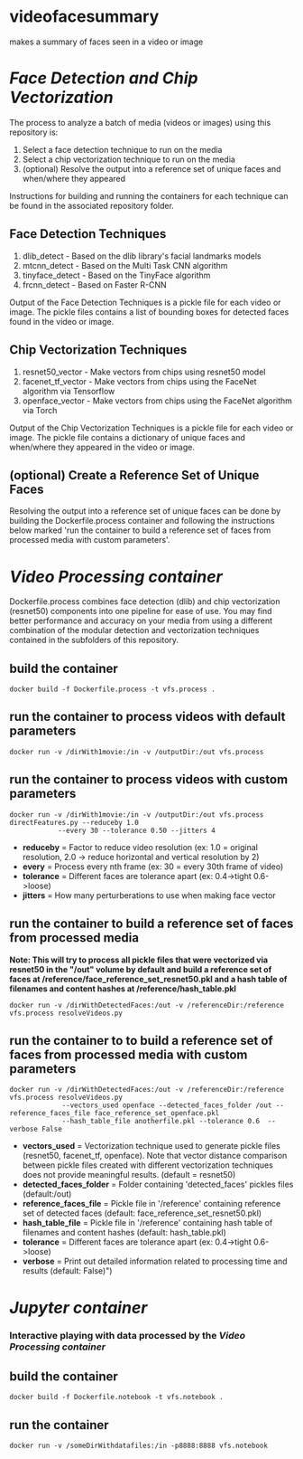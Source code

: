 # videofacesummary
makes a summary of faces seen in a video or image

# *Face Detection and Chip Vectorization*

The process to analyze a batch of media (videos or images) using this repository is:
1. Select a face detection technique to run on the media
2. Select a chip vectorization technique to run on the media
3. (optional) Resolve the output into a reference set of unique faces and when/where they appeared

Instructions for building and running the containers for each technique can be found in the associated repository folder.

## Face Detection Techniques
1. dlib_detect - Based on the dlib library's facial landmarks models
2. mtcnn_detect - Based on the Multi Task CNN algorithm
3. tinyface_detect - Based on the TinyFace algorithm
4. frcnn_detect - Based on Faster R-CNN 

Output of the Face Detection Techniques is a pickle file for each video or image. The pickle files contains a list of bounding boxes for detected faces found in the video or image.

## Chip Vectorization Techniques
1. resnet50_vector - Make vectors from chips using resnet50 model
2. facenet_tf_vector - Make vectors from chips using the FaceNet algorithm via Tensorflow
3. openface_vector - Make vectors from chips using the FaceNet algorithm via Torch

Output of the Chip Vectorization Techniques is a pickle file for each video or image. The pickle file contains a dictionary of unique faces and when/where they appeared in the video or image.

## (optional) Create a Reference Set of Unique Faces
Resolving the output into a reference set of unique faces can be done by building the Dockerfile.process container and following the instructions below marked 'run the container to build a reference set of faces from processed media with custom parameters'.  

# *Video Processing container*

Dockerfile.process combines face detection (dlib) and chip vectorization (resnet50) components into one pipeline for ease of use. You may find better performance and accuracy on your media from using a different combination of the modular detection and vectorization techniques contained in the subfolders of this repository. 

## build the container

```Shell
docker build -f Dockerfile.process -t vfs.process .
```

## run the container to process videos with default parameters

```Shell
docker run -v /dirWith1movie:/in -v /outputDir:/out vfs.process
```

## run the container to process videos with custom parameters

```Shell
docker run -v /dirWith1movie:/in -v /outputDir:/out vfs.process directFeatures.py --reduceby 1.0 
            --every 30 --tolerance 0.50 --jitters 4
```

  * **reduceby** = Factor to reduce video resolution (ex: 1.0 = original resolution, 2.0 -> reduce horizontal and vertical resolution by 2)  
  * **every** = Process every nth frame (ex: 30 = every 30th frame of video)
  * **tolerance** = Different faces are tolerance apart (ex: 0.4->tight 0.6->loose)
  * **jitters** = How many perturberations to use when making face vector


## run the container to build a reference set of faces from processed media 
**Note: This will try to process all pickle files that were vectorized via resnet50 in the "/out" volume by default and build a reference set of faces at /reference/face_reference_set_resnet50.pkl and a hash table of filenames and content hashes at /reference/hash_table.pkl**

```Shell
docker run -v /dirWithDetectedFaces:/out -v /referenceDir:/reference vfs.process resolveVideos.py
```

## run the container to to build a reference set of faces from processed media with custom parameters
```Shell
docker run -v /dirWithDetectedFaces:/out -v /referenceDir:/reference vfs.process resolveVideos.py 
             --vectors_used openface --detected_faces_folder /out --reference_faces_file face_reference_set_openface.pkl 
             --hash_table_file anotherfile.pkl --tolerance 0.6  --verbose False
```

  * **vectors_used** = Vectorization technique used to generate pickle files (resnet50, facenet_tf, openface). Note that 
          vector distance comparison between pickle files created with different vectorization techniques does not provide meaningful results. (default = resnet50)  
  * **detected_faces_folder** = Folder containing 'detected_faces' pickles files (default:/out)  
  * **reference_faces_file** = Pickle file in '/reference' containing reference set of detected faces (default: face_reference_set_resnet50.pkl)
  * **hash_table_file** = Pickle file in '/reference' containing hash table of filenames and content hashes (default: hash_table.pkl)
  * **tolerance** = Different faces are tolerance apart (ex: 0.4->tight 0.6->loose)
  * **verbose** = Print out detailed information related to processing time and results (default: False)")

# *Jupyter container*
### Interactive playing with data processed by the *Video Processing container*

## build the container

```Shell
docker build -f Dockerfile.notebook -t vfs.notebook .
```

## run the container

```Shell
docker run -v /someDirWithdatafiles:/in -p8888:8888 vfs.notebook
```
